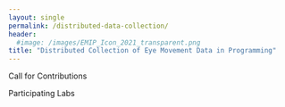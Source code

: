```yaml
---
layout: single
permalink: /distributed-data-collection/
header:
  #image: /images/EMIP_Icon_2021_transparent.png
title: "Distributed Collection of Eye Movement Data in Programming"
---
```

Call for Contributions

Participating Labs